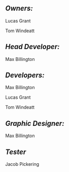 ## *Owners:*

Lucas Grant

Tom Windeatt

## *Head Developer:*

Max Billington

## *Developers:*

Max Billington

Lucas Grant

Tom Windeatt

## *Graphic Designer:*

Max Billington

## *Tester*

Jacob Pickering
